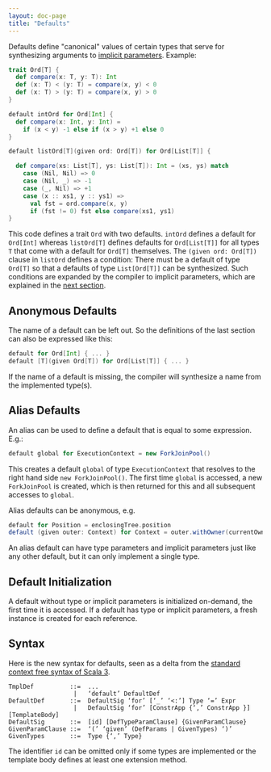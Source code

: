 ```yaml
---
layout: doc-page
title: "Defaults"
---
```


Defaults define "canonical" values of certain types
that serve for synthesizing arguments to [implicit parameters](./given-clauses.md). Example:

```scala
trait Ord[T] {
  def compare(x: T, y: T): Int
  def (x: T) < (y: T) = compare(x, y) < 0
  def (x: T) > (y: T) = compare(x, y) > 0
}

default intOrd for Ord[Int] {
  def compare(x: Int, y: Int) =
    if (x < y) -1 else if (x > y) +1 else 0
}

default listOrd[T](given ord: Ord[T]) for Ord[List[T]] {

  def compare(xs: List[T], ys: List[T]): Int = (xs, ys) match
    case (Nil, Nil) => 0
    case (Nil, _) => -1
    case (_, Nil) => +1
    case (x :: xs1, y :: ys1) =>
      val fst = ord.compare(x, y)
      if (fst != 0) fst else compare(xs1, ys1)
}
```
This code defines a trait `Ord` with two defaults. `intOrd` defines
a default for `Ord[Int]` whereas `listOrd[T]` defines defaults
for `Ord[List[T]]` for all types `T` that come with a default for `Ord[T]`
themselves. The `(given ord: Ord[T])` clause in `listOrd` defines a condition: There must be a
default of type `Ord[T]` so that a defaults of type `List[Ord[T]]` can
be synthesized. Such conditions are expanded by the compiler to implicit
parameters, which are explained in the [next section](./given-clauses.md).

## Anonymous Defaults

The name of a default can be left out. So the definitions
of the last section can also be expressed like this:
```scala
default for Ord[Int] { ... }
default [T](given Ord[T]) for Ord[List[T]] { ... }
```
If the name of a default is missing, the compiler will synthesize a name from
the implemented type(s).

## Alias Defaults

An alias can be used to define a default that is equal to some expression. E.g.:
```scala
default global for ExecutionContext = new ForkJoinPool()
```
This creates a default `global` of type `ExecutionContext` that resolves to the right
hand side `new ForkJoinPool()`.
The first time `global` is accessed, a new `ForkJoinPool` is created, which is then
returned for this and all subsequent accesses to `global`.

Alias defaults can be anonymous, e.g.
```scala
default for Position = enclosingTree.position
default (given outer: Context) for Context = outer.withOwner(currentOwner)
```
An alias default can have type parameters and implicit parameters just like any other default,
but it can only implement a single type.

## Default Initialization

A default without type or implicit parameters is initialized on-demand, the first
time it is accessed. If a default has type or implicit parameters, a fresh instance
is created for each reference.

## Syntax

Here is the new syntax for defaults, seen as a delta from the [standard context free syntax of Scala 3](../../internals/syntax.md).
```
TmplDef          ::=  ...
                  |   ‘default’ DefaultDef
DefaultDef       ::=  DefaultSig ‘for’ [‘_’ ‘<:’] Type ‘=’ Expr
                  |   DefaultSig ‘for’ [ConstrApp {‘,’ ConstrApp }] [TemplateBody]
DefaultSig       ::=  [id] [DefTypeParamClause] {GivenParamClause}
GivenParamClause ::=  ‘(’ ‘given’ (DefParams | GivenTypes) ‘)’
GivenTypes       ::=  Type {‘,’ Type}
```
The identifier `id` can be omitted only if some types are implemented or the template body defines at least one extension method.
